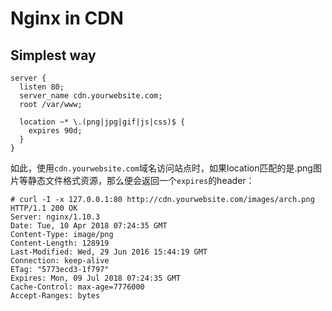 # Nginx in CDN

## Simplest way

```
server {
  listen 80;
  server_name cdn.yourwebsite.com;
  root /var/www;

  location ~* \.(png|jpg|gif|js|css)$ {
    expires 90d;
  }
}
```

如此，使用`cdn.yourwebsite.com`域名访问站点时，如果location匹配的是.png图片等静态文件格式资源，那么便会返回一个`expires`的header：

```
# curl -I -x 127.0.0.1:80 http://cdn.yourwebsite.com/images/arch.png
HTTP/1.1 200 OK
Server: nginx/1.10.3
Date: Tue, 10 Apr 2018 07:24:35 GMT
Content-Type: image/png
Content-Length: 128919
Last-Modified: Wed, 29 Jun 2016 15:44:19 GMT
Connection: keep-alive
ETag: "5773ecd3-1f797"
Expires: Mon, 09 Jul 2018 07:24:35 GMT
Cache-Control: max-age=7776000
Accept-Ranges: bytes
```
